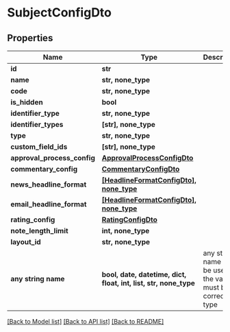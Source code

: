 # SubjectConfigDto


## Properties
Name | Type | Description | Notes
------------ | ------------- | ------------- | -------------
**id** | **str** |  | [optional] 
**name** | **str, none_type** |  | [optional] 
**code** | **str, none_type** |  | [optional] 
**is_hidden** | **bool** |  | [optional] 
**identifier_type** | **str, none_type** |  | [optional] 
**identifier_types** | **[str], none_type** |  | [optional] 
**type** | **str, none_type** |  | [optional] 
**custom_field_ids** | **[str], none_type** |  | [optional] 
**approval_process_config** | [**ApprovalProcessConfigDto**](ApprovalProcessConfigDto.md) |  | [optional] 
**commentary_config** | [**CommentaryConfigDto**](CommentaryConfigDto.md) |  | [optional] 
**news_headline_format** | [**[HeadlineFormatConfigDto], none_type**](HeadlineFormatConfigDto.md) |  | [optional] 
**email_headline_format** | [**[HeadlineFormatConfigDto], none_type**](HeadlineFormatConfigDto.md) |  | [optional] 
**rating_config** | [**RatingConfigDto**](RatingConfigDto.md) |  | [optional] 
**note_length_limit** | **int, none_type** |  | [optional] 
**layout_id** | **str, none_type** |  | [optional] 
**any string name** | **bool, date, datetime, dict, float, int, list, str, none_type** | any string name can be used but the value must be the correct type | [optional]

[[Back to Model list]](../README.md#documentation-for-models) [[Back to API list]](../README.md#documentation-for-api-endpoints) [[Back to README]](../README.md)


